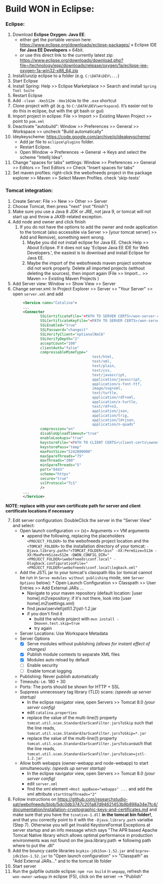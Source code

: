 # Build WON in Eclipse:

### Eclipse:

1.  Download **Eclipse Oxygen: Java EE**:
    * either get the portable version here: https://www.eclipse.org/downloads/eclipse-packages/ » Eclipse IDE **for Java EE Developers** » 64bit. 
    * or use this direct link to the currently latest zip: https://www.eclipse.org/downloads/download.php?file=/technology/epp/downloads/release/oxygen/1a/eclipse-jee-oxygen-1a-win32-x86_64.zip
2.  Install/unzip eclipse to a folder (e.g. `C:\DATA\DEV\...`)
3.  Start Eclipse
4.  Install Spring: Help >> Eclipse Marketplace >> Search and install `Spring Tool Suite`
5.  Restart Eclipse
6.  Add `-clean -Xms512m -Xmx1024m` to the `.exe` shortcut
7.  Clone project with git (e.g. to `C:\DATA\DEV\workspace`). It’s easier not to do this in eclipse, but with the git bash or gui)
8.  Import project in eclipse: File >> Import >> Existing Maven Project >> point to `pom.xml`
9. Deactivate "autobuild": Window >> Preferences >> General >> Workspace >> uncheck "Build automatically"
10. Ideykeyscheme: https://code.google.com/archive/p/ideakeyscheme/
    *  Add jar file to `eclipse\plugins` folder. 
    *  Restart Eclipse. 
    *  Open Window → Preferences → General → Keys and select the scheme "Intellij Idea".
11. Change "spaces for tabs" settings: Window >> Preferences >> General >> Editors >> Text Editors >> Check "Insert spaces for tabs"
12. Set maven profiles: right-click the webofneeds project in the package explorer >> Maven >> Select Maven Profiles. check 'skip-tests'

### Tomcat integration:

1.  Create Server: File >> New >> Other >> Server
2.  Choose Tomcat, then press "next" (not "finish")
3.  Make sure you use a Java 8 JDK or JRE, not java 9, or tomcat will not start up and throw a JAXB-related exception.
4.  Add node and owner and click finish 
      1. If you do not have the options to add the owner and node application to the tomcat (also accessible via Server >> [your tomcat server] >> Add and Remove), something went wrong.
            1. Maybe you did not install eclipse for Java EE. Check Help >> About Eclipse. If it does not say 'Eclipse Java EE IDE for Web Developers.', the easiest is to download and install Eclipse for Java EE.
            2. Maybe the import of the webofneeds maven project somehow did not work properly. Delete all imported projects (without deleting the sources), then import again (File >> Import... >> Maven >> Existing Maven Projects )
5.  Add Server view: Window >> Show View >> Server
6.  Change server.xml: In Project Explorer >> Server >> "Your Server" >> open `server.xml` and add
```xml
        <Service name="Catalina">
        ...
        <Connector 
                SSLCertificateFile="<PATH TO SERVER CERTS>/won-server-certs/t-cert.pem" 
                SSLCertificateKeyFile="<PATH TO SERVER CERTS>/won-server-certs/t-key.pem" 
                SSLEnabled="true" 
                SSLPassword="changeit" 
                SSLVerifyClient="optionalNoCA" 
                SSLVerifyDepth="2" 
                acceptCount="100" 
                clientAuth="false" 
                compressableMimeType="                                      
                                        text/html,                                                               
                                        text/xml,                                      
                                        text/plain,                                      
                                        text/css,                                      
                                        text/javascript,                                      
                                        application/javascript,                                                                                                                 
                                        application/x-font-ttf,                                      
                                        image/svg+xml,                                                                           
                                        text/turtle,                                                                           
                                        application/rdf+xml,                                                                           
                                        application/x-turtle,                                                                           
                                        text/rdf+n3,                                                                           
                                        application/json,                                                                            
                                        application/trig,                                                                            
                                        application/ld+json,                                                                            
                                        application/n-quads" 
                compression="on" 
                disableUploadTimeout="true" 
                enableLookups="true" 
                keystoreFile="<PATH TO CLIENT CERTS>\client-certs\owner-keys.jks" 
                keystorePass="temp" 
                maxPostSize="5242880000" 
                maxSpareThreads="75" 
                maxThreads="200" 
                minSpareThreads="5" 
                port="8443" 
                scheme="https" 
                secure="true" 
                sslProtocol="TLS"
                />
        ...
        </Service>
  ```
  
**NOTE: replace with your own certificate path for server and client certificate locations if necessary**
        
7.  Edit server configuration: DoubleClick the server in the "Server View" and select:
	*  Open launch configuration >> (x)= Arguments >> VM arguments
		* append the following, replacing the placeholders `<PROJECT_FOLDER>` to the webofneeds project location and the `<TOMCAT_FOLDER>` to the installation directory of your tomcat: `-Djava.library.path="<TOMCAT_FOLDER>\bin" -XX:PermSize=512m -XX:MaxPermSize=512m -DWON_CONFIG_DIR="<PROJECT_FOLDER>\webofneeds\conf.local" -Dlogback.configurationFile="<PROJECT_FOLDER>\webofneeds\conf.local\logback.xml"` 
	*  Add the JSTL jar to your tomcat's classpath libs (or tomcat cannot be run in `Serve modules without publishing` mode, see `Server Options` below):
	        *  Open Launch Configuration >> Classpath >> User Entries >> Add External JARs ... 
		* Navigate to your maven repository (default location: [user home]\.m2\repository; if it's not there, look into [user home]\.m2\settings.xml)
		* find javax\servlet\jstl\1.2\jstl-1.2.jar
		* if you don't find it
			* build the whole project with `mvn install -Dmaven.test.skip=true`
			* try again      
	*  Server Locations: Use Workspace Metadata
	*  Server Options
		* [x] Serve modules without publishing *(allows for instant effect of changes)*
		* [x] Publish module contexts to separate XML files
		* [x] Modules auto reload by default
		* [ ] Enable security
		* [ ] Enable tomcat logging
	*  Publishing: Never publish automatically
	*  Timeouts: i.e. 180 + 30
	*  Ports: The ports should be shown for HTTP + SSL
	*  Suppress unnecessary tag library (TLD) scans: *(speeds up server startup)*
		*  In the eclipse navigator view, open Servers >> Tomcat 8.0 *(your server config)*
		*  edit `catalina.properties`
		*  replace the value of the multi-line(!) property `tomcat.util.scan.StandardJarScanFilter.jarsToSkip` such that the line reads, `tomcat.util.scan.StandardJarScanFilter.jarsToSkip=*.jar`
		*  replace the value of the multi-line(!) property  `tomcat.util.scan.StandardJarScanFilter.jarsToScan`such that the line reads, `tomcat.util.scan.StandardJarScanFilter.jarsToScan=jstl-1.2.jar`
	*  Allow both webapps (owner-webapp and node-webapp) to start simultaneously: *(speeds up server startup)* 
		*  In the eclipse navigator view, open Servers >> Tomcat 8.0 *(your server config)* 
		*  edit `server.xml` 
		*  find the xml element `<Host appBase="webapps" ...` and add the xml attribute `startStopThreads="2"` 
8.  Follow instructions on https://github.com/researchstudio-sat/webofneeds/blob/5dc0db3747c201a87d94621453b8b898a34e7fc4/documentation/installation-cryptographic-keys-and-certificates.md and make sure that you have the `tcnative-1.dll` **in the tomcat bin folder!**, and that you correctly point to it with the `-Djava.library.path` varialbe (Step 7). Otherwise you will get Invalid KeystoreFormat Exceptions at server startup and an info message which says "The APR based Apache Tomcat Native library which allows optimal performance in production environments was not found on the java.library.path => following path where to put the .dll" 
9.  Add the bouncy castle libraries `bcpkix-jdk15on-1.52.jar` and `bcprov-jdk15on-1.52.jar` to "Open launch configuration" >> "Classpath" as "Add External JARs..." and to the tomcat lib folder
10.  Start server
11.  Run the gulpfile outside eclipse: `npm run build` in `wepapp`, refresh the `won-owner-webapp` in eclipse (F5), click on the server –> "Publish"
